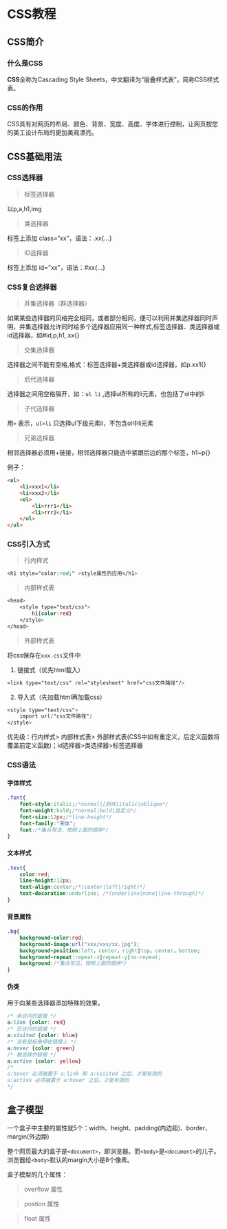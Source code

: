 # CSS教程

## CSS简介

### 什么是CSS

**CSS**全称为Cascading Style Sheets，中文翻译为“层叠样式表”，简称CSS样式表。

### CSS的作用

CSS具有对网页的布局、颜色、背景、宽度、高度、字体进行控制，让网页按您的美工设计布局的更加美观漂亮。

## CSS基础用法

### CSS选择器

> 标签选择器

以p,a,h1,img

> 类选择器

标签上添加 class=“xx”，语法：.xx{...}

> ID选择器

标签上添加 id="xx"，语法：#xx{...}

### CSS复合选择器

> 并集选择器（群选择器）

如果某些选择器的风格完全相同，或者部分相同，便可以利用并集选择器同时声明，并集选择器允许同时给多个选择器应用同一种样式,标签选择器、类选择器或id选择器，如#id,p,h1,.xx{}

> 交集选择器

选择器之间不能有空格,格式：标签选择器+类选择器或id选择器，如p.xx1{}

> 后代选择器

选择器之间用空格隔开，如：`ul li` ,选择ul所有的li元素，也包括了ol中的li

> 子代选择器

用`>` 表示，`ul>li` 只选择ul下级元素li，不包含ol中li元素

> 兄弟选择器

相邻选择器必须用+链接，相邻选择器只能选中紧跟后边的那个标签，h1~p{}

例子：

```html
<ul>
	<li>xxx1</li>
	<li>xxx2</li>
	<ol>
		<li>rrr1</li>
		<li>rrr2</li>
	</ol>
</ul>
```

### CSS引入方式

> 行内样式

```css
<h1 style="color:red;" >style属性的应用</h1>
```

> 内部样式表

```css
<head>
	<style type="text/css">
		h1{color:red}
	</style>
</head>
```

> 外部样式表

将css保存在`xxx.css`文件中

1. 链接式（优先html载入）

```css
<link type="text/css" rel="stylesheet" href="css文件路径"/>
```

2. 导入式（先加载html再加载css）

```css
<style type="text/css">
	import url("css文件路径")
</style>
```

优先级：行内样式> 内部样式表> 外部样式表(CSS中如有重定义，后定义函数将覆盖前定义函数)；id选择器>类选择器>标签选择器

### CSS语法

#### 字体样式

```css
.font{
    font-style:italic;/*normal|[斜体]italic|oblique*/
	font-weight:bold;/*normal|bold|自定义*/
	font-size:12px;/*line-height*/
	font-family:"宋体";
	font:/*集合写法，按照上面的顺序*/
}
```

#### 文本样式

```css
.text{
	color:red;
	line-height:12px;
	text-align:center;/*(center|left|right)*/
	text-decoration:underline; /*(underline|none|line-through)*/
}
```

#### 背景属性

```css
.bg{
    background-color:red;
    background-image:url("xxx/xxx/xx.jpg");
    background-position:left，center，right|top，center，bottom;
    background-repeat:repeat-x|repeat-y|no-repeat;
    background:/*集合写法，按照上面的顺序*/
}
```

#### 伪类

用于向某些选择器添加特殊的效果。

```css
/* 未访问的链接 */
a:link {color: red}
/* 已访问的链接 */
a:visited {color: blue}
/* 当有鼠标悬停在链接上 */
a:hover {color: green}
/* 被选择的链接 */
a:active {color: yellow}
/*
a:hover 必须被置于 a:link 和 a:visited 之后，才是有效的
a:active 必须被置于 a:hover 之后，才是有效的
*/
```



## 盒子模型

一个盒子中主要的属性就5个：width、height、padding(内边距)、border、margin(外边距)

整个网页最大的盒子是`<document>`，即浏览器。而`<body>`是`<document>`的儿子。浏览器给`<body>`默认的margin大小是8个像素。

盒子模型的几个属性：

> overflow 属性

> postion 属性

> float 属性